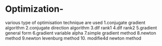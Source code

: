# Optimization-
various type of optimisation technique are used
1.conjugate gradient algorithm
2.conjugate direction algorithm
3.dlf rank1
4.dlf rank2
5.gradient general form
6.gradient variable alpha
7.simple gradient method
8.newton method
9.newton levenburg method
10. modifie4d newton method
